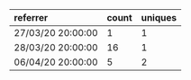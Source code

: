 | referrer          | count | uniques |
| :---------------- | :---- | :------ |
| 27/03/20 20:00:00 | 1     | 1       |
| 28/03/20 20:00:00 | 16    | 1       |
| 06/04/20 20:00:00 | 5     | 2       |